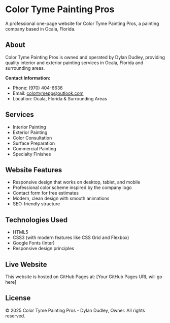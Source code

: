 # Color Tyme Painting Pros

A professional one-page website for Color Tyme Painting Pros, a painting company based in Ocala, Florida.

## About

Color Tyme Painting Pros is owned and operated by Dylan Dudley, providing quality interior and exterior painting services in Ocala, Florida and surrounding areas.

**Contact Information:**
- Phone: (970) 404-6636
- Email: colortymepp@outlook.com
- Location: Ocala, Florida & Surrounding Areas

## Services

- Interior Painting
- Exterior Painting
- Color Consultation
- Surface Preparation
- Commercial Painting
- Specialty Finishes

## Website Features

- Responsive design that works on desktop, tablet, and mobile
- Professional color scheme inspired by the company logo
- Contact form for free estimates
- Modern, clean design with smooth animations
- SEO-friendly structure

## Technologies Used

- HTML5
- CSS3 (with modern features like CSS Grid and Flexbox)
- Google Fonts (Inter)
- Responsive design principles

## Live Website

This website is hosted on GitHub Pages at: [Your GitHub Pages URL will go here]

## License

© 2025 Color Tyme Painting Pros - Dylan Dudley, Owner. All rights reserved.